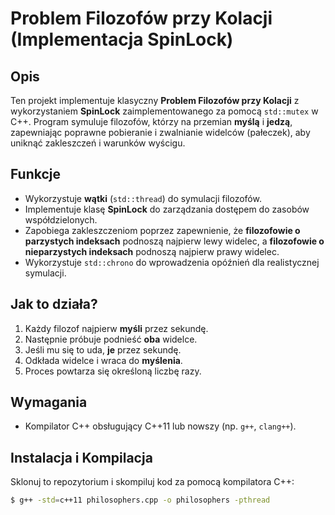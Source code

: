 # Problem Filozofów przy Kolacji (Implementacja SpinLock)

## Opis
Ten projekt implementuje klasyczny **Problem Filozofów przy Kolacji** z wykorzystaniem **SpinLock** zaimplementowanego za pomocą `std::mutex` w C++. Program symuluje filozofów, którzy na przemian **myślą** i **jedzą**, zapewniając poprawne pobieranie i zwalnianie widelców (pałeczek), aby uniknąć zakleszczeń i warunków wyścigu.

## Funkcje
- Wykorzystuje **wątki** (`std::thread`) do symulacji filozofów.
- Implementuje klasę **SpinLock** do zarządzania dostępem do zasobów współdzielonych.
- Zapobiega zakleszczeniom poprzez zapewnienie, że **filozofowie o parzystych indeksach** podnoszą najpierw lewy widelec, a **filozofowie o nieparzystych indeksach** podnoszą najpierw prawy widelec.
- Wykorzystuje `std::chrono` do wprowadzenia opóźnień dla realistycznej symulacji.

## Jak to działa?
1. Każdy filozof najpierw **myśli** przez sekundę.
2. Następnie próbuje podnieść **oba** widelce.
3. Jeśli mu się to uda, **je** przez sekundę.
4. Odkłada widelce i wraca do **myślenia**.
5. Proces powtarza się określoną liczbę razy.

## Wymagania
- Kompilator C++ obsługujący C++11 lub nowszy (np. `g++`, `clang++`).

## Instalacja i Kompilacja
Sklonuj to repozytorium i skompiluj kod za pomocą kompilatora C++:
```sh
$ g++ -std=c++11 philosophers.cpp -o philosophers -pthread
